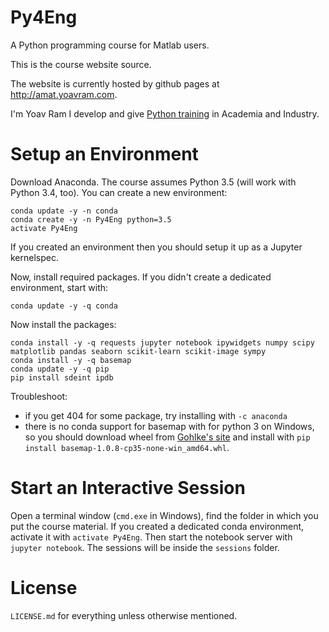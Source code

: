 # Py4Eng

A Python programming course for Matlab users.

This is the course website source.

The website is currently hosted by github pages at <http://amat.yoavram.com>.

I'm Yoav Ram I develop and give [Python training](http://python.yoavram.com) in Academia and Industry.

# Setup an Environment

Download Anaconda. The course assumes Python 3.5 (will work with Python 3.4, too). 
You can create a new environment:

```
conda update -y -n conda
conda create -y -n Py4Eng python=3.5
activate Py4Eng
```
If you created an environment then you should setup it up as a Jupyter kernelspec.

Now, install required packages.
If you didn't create a dedicated environment, start with:
```
conda update -y -q conda
```
Now install the packages:
```
conda install -y -q requests jupyter notebook ipywidgets numpy scipy matplotlib pandas seaborn scikit-learn scikit-image sympy 
conda install -y -q basemap 
conda update -y -q pip
pip install sdeint ipdb
```
Troubleshoot: 
- if you get 404 for some package, try installing with `-c anaconda`
- there is no conda support for basemap with for python 3 on Windows, so you should download wheel from [Gohlke's site](http://www.lfd.uci.edu/~gohlke/pythonlibs/#basemap) and install with `pip install basemap-1.0.8-cp35-none-win_amd64.whl`.

# Start an Interactive Session

Open a terminal window (`cmd.exe` in Windows), find the folder in which you put the course material.
If you created a dedicated conda environment, activate it with `activate Py4Eng`. 
Then start the notebook server with `jupyter notebook`. The sessions will be inside the `sessions` folder.

# License

`LICENSE.md` for everything unless otherwise mentioned.